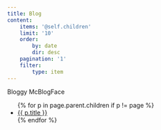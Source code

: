 ```yaml
---
title: Blog
content:
    items: '@self.children'
    limit: '10'
    order:
        by: date
        dir: desc
    pagination: '1'
    filter:
        type: item
---
```


Bloggy McBlogFace
<ul>
{% for p in page.parent.children if p != page %}
<li><a href="{{p.url}}">{{ p.title }}</a></li>
{% endfor %}
</ul>